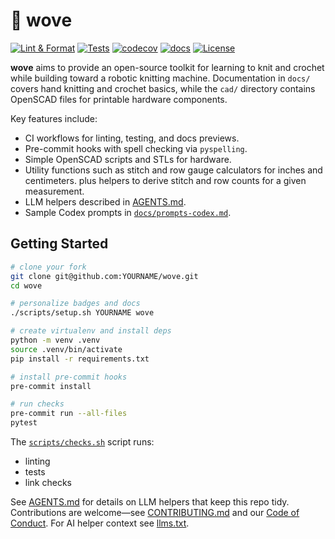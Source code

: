 # 🧶 wove

[![Lint & Format](https://img.shields.io/github/actions/workflow/status/futuroptimist/wove/.github/workflows/01-lint-format.yml?label=lint%20%26%20format)](https://github.com/futuroptimist/wove/actions/workflows/01-lint-format.yml)
[![Tests](https://img.shields.io/github/actions/workflow/status/futuroptimist/wove/.github/workflows/02-tests.yml?label=tests)](https://github.com/futuroptimist/wove/actions/workflows/02-tests.yml)
[![codecov](https://codecov.io/gh/futuroptimist/wove/branch/main/graph/badge.svg)](https://codecov.io/gh/futuroptimist/wove)
[![docs][docs-badge]][docs-workflow]
[![License](https://img.shields.io/github/license/futuroptimist/wove)](LICENSE)

**wove** aims to provide an open-source toolkit for learning to knit and crochet while building toward a robotic knitting machine. Documentation in `docs/` covers hand knitting and crochet basics, while the `cad/` directory contains OpenSCAD files for printable hardware components.

Key features include:

- CI workflows for linting, testing, and docs previews.
- Pre-commit hooks with spell checking via `pyspelling`.
- Simple OpenSCAD scripts and STLs for hardware.
- Utility functions such as stitch and row gauge calculators for inches and centimeters.
  plus helpers to derive stitch and row counts for a given measurement.
- LLM helpers described in [AGENTS.md](AGENTS.md).
- Sample Codex prompts in [`docs/prompts-codex.md`](docs/prompts-codex.md).

## Getting Started

```bash
# clone your fork
git clone git@github.com:YOURNAME/wove.git
cd wove

# personalize badges and docs
./scripts/setup.sh YOURNAME wove

# create virtualenv and install deps
python -m venv .venv
source .venv/bin/activate
pip install -r requirements.txt

# install pre-commit hooks
pre-commit install

# run checks
pre-commit run --all-files
pytest
```

The [`scripts/checks.sh`](scripts/checks.sh) script runs:

- linting
- tests
- link checks

See [AGENTS.md](AGENTS.md) for details on LLM helpers that keep this repo tidy. Contributions are welcome—see [CONTRIBUTING.md](CONTRIBUTING.md) and our [Code of Conduct](CODE_OF_CONDUCT.md). For AI helper context see [llms.txt](llms.txt).

[docs-badge]: https://github.com/futuroptimist/wove/actions/workflows/docs.yml/badge.svg
[docs-workflow]: https://github.com/futuroptimist/wove/actions/workflows/docs.yml
